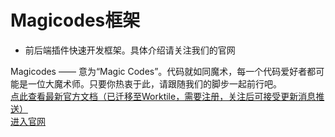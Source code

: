 Magicodes框架
==============================================
 - 前后端插件快速开发框架。具体介绍请关注我们的官网

Magicodes —— 意为“Magic Codes”。代码就如同魔术，每一个代码爱好者都可能是一位大魔术师。只要你热衷于此，请跟随我们的脚步一起前行吧。
<br />
<a href="https://worktile.com/project/4a961c1c28cf4b07bdb4a07f661c7fcf/folder/b99d13f90d55401faba366a961e6d103" target="_blank">点此查看最新官方文档（已迁移至Worktile，需要注册，关注后可接受更新消息推送）</a>
<br />
<a href="https://xin-lai.com" target="_blank">进入官网</a>

